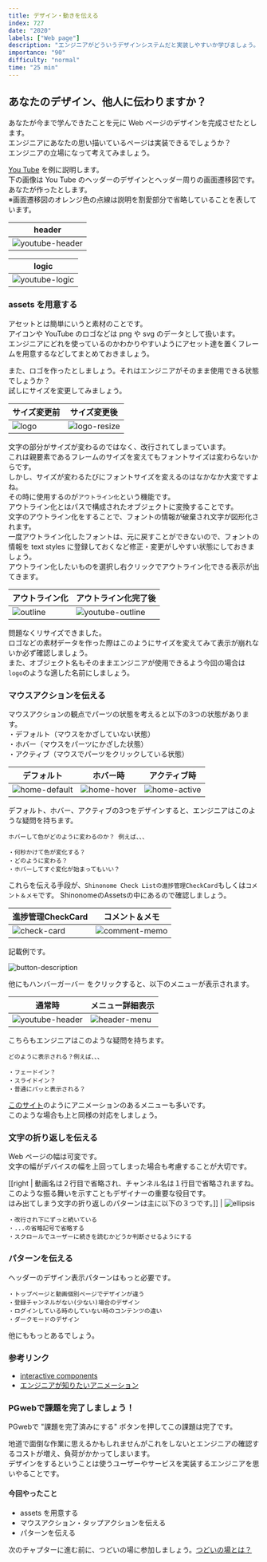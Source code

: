 ```yaml
---
title: デザイン・動きを伝える
index: 727
date: "2020"
labels: ["Web page"]
description: "エンジニアがどういうデザインシステムだと実装しやすいか学びましょう。"
importance: "90"
difficulty: "normal"
time: "25 min"
---
```


## あなたのデザイン、他人に伝わりますか？

あなたが今まで学んできたことを元に Web ページのデザインを完成させたとします。  
エンジニアにあなたの思い描いているページは実装できるでしょうか？  
エンジニアの立場になって考えてみましょう。

[You Tube](https://www.youtube.com/) を例に説明します。  
下の画像は You Tube のヘッダーのデザインとヘッダー周りの画面遷移図です。  
あなたが作ったとします。  
※画面遷移図のオレンジ色の点線は説明を割愛部分で省略していることを表しています。

| header                                      |
| ------------------------------------------- |
| ![youtube-header](./img/youtube-header.png) |

| logic                                     |
| ----------------------------------------- |
| ![youtube-logic](./img/youtube-logic.png) |

### assets を用意する

アセットとは簡単にいうと素材のことです。  
アイコンや YouTube のロゴなどは png や svg のデータとして扱います。  
エンジニアにどれを使っているのかわかりやすいようにアセット達を置くフレームを用意するなどしてまとめておきましょう。

また、ロゴを作ったとしましょう。それはエンジニアがそのまま使用できる状態でしょうか？  
試しにサイズを変更してみましょう。

| サイズ変更前            | サイズ変更後                          |
| ----------------------- | ------------------------------------- |
| ![logo](./img/logo.png) | ![logo-resize](./img/logo-resize.png) |

文字の部分がサイズが変わるのではなく、改行されてしまっています。  
これは親要素であるフレームのサイズを変えてもフォントサイズは変わらないからです。  
しかし、サイズが変わるたびにフォントサイズを変えるのはなかなか大変ですよね。  
その時に使用するのが`アウトライン化`という機能です。  
アウトライン化とはパスで構成されたオブジェクトに変換することです。  
文字のアウトライン化をすることで、フォントの情報が破棄され文字が図形化されます。  
一度アウトライン化したフォントは、元に戻すことができないので、フォントの情報を text styles に登録しておくなど修正・変更がしやすい状態にしておきましょう。  
アウトライン化したいものを選択し右クリックでアウトライン化できる表示が出てきます。

| アウトライン化                | アウトライン化完了後                          |
| ----------------------------- | --------------------------------------------- |
| ![outline](./img/outline.png) | ![youtube-outline](./img/youtube-outline.png) |

問題なくリサイズできました。  
ロゴなどの素材データを作った際はこのようにサイズを変えてみて表示が崩れないか必ず確認しましょう。  
また、オブジェクト名もそのままエンジニアが使用できるよう今回の場合は`logo`のような適した名前にしましょう。

### マウスアクションを伝える

マウスアクションの観点でパーツの状態を考えると以下の3つの状態があります。</br>
・デフォルト（マウスをかざしていない状態）</br>
・ホバー（マウスをパーツにかざした状態）</br>
・アクティブ（マウスでパーツをクリックしている状態）

| デフォルト                              | ホバー時                            | アクティブ時                          |
| --------------------------------------- | ----------------------------------- | ------------------------------------- |
| ![home-default](./img/home-default.png) | ![home-hover](./img/home-hover.png) | ![home-active](./img/home-active.png) |

デフォルト、ホバー、アクティブの3つをデザインすると、エンジニアはこのような疑問を持ちます。

```
ホバーして色がどのように変わるのか？ 例えば、、、

・何秒かけて色が変化する？
・どのように変わる？
・ホバーしてすぐ変化が始まってもいい？
```

これらを伝える手段が、`Shinonome Check Listの進捗管理CheckCard`もしくは`コメント＆メモ`です。
ShinonomeのAssetsの中にあるので確認しましょう。

| 進捗管理CheckCard                   | コメント＆メモ                          |
| ----------------------------------- | --------------------------------------- |
| ![check-card](./img/check-card.png) | ![comment-memo](./img/comment-memo.png) |

記載例です。

![button-description](./img/button-description.png)

他にもハンバーガーバー をクリックすると、以下のメニューが表示されます。

| 通常時                                      | メニュー詳細表示                      |
| ------------------------------------------- | ------------------------------------- |
| ![youtube-header](./img/youtube-header.png) | ![header-menu](./img/header-menu.png) |

こちらもエンジニアはこのような疑問を持ちます。

```
どのように表示される？例えば、、、

・フェードイン？
・スライドイン？
・普通にパッと表示される？
```

[このサイト](https://play-asset.com/)のようにアニメーションのあるメニューも多いです。  
このような場合も上と同様の対応をしましょう。

### 文字の折り返しを伝える

Web ページの幅は可変です。  
文字の幅がデバイスの幅を上回ってしまった場合も考慮することが大切です。

[[right | 動画名は２行目で省略され、チャンネル名は１行目で省略されますね。<br/>このような振る舞いを示すこともデザイナーの重要な役目です。<br/>はみ出てしまう文字の折り返しのパターンは主に以下の３つです。]]
| ![ellipsis](./img/ellipsis.png)

```
・改行され下にずっと続いている
・...の省略記号で省略する
・スクロールでユーザーに続きを読むかどうか判断させるようにする
```

### パターンを伝える

ヘッダーのデザイン表示パターンはもっと必要です。

```
・トップページと動画個別ページでデザインが違う
・登録チャンネルがない(少ない)場合のデザイン
・ログインしている時のしていない時のコンテンツの違い
・ダークモードのデザイン
```

他にももっとあるでしょう。

### 参考リンク

- [interactive components](https://help.figma.com/hc/en-us/articles/360061175334-Create-interactive-components-with-variants)
- [エンジニアが知りたいアニメーション](https://qiita.com/7968/items/812d6a21fc4dd9ae9c75)

### PGwebで課題を完了しましょう！

PGwebで "課題を完了済みにする" ボタンを押してこの課題は完了です。

地道で面倒な作業に思えるかもしれませんがこれをしないとエンジニアの確認するコストが増え、負荷がかかってしまいます。  
デザインをするということは使うユーザーやサービスを実装するエンジニアを思いやることです。

#### 今回やったこと

- assets を用意する
- マウスアクション・タップアクションを伝える
- パターンを伝える

次のチャプターに進む前に、つどいの場に参加しましょう。[つどいの場とは？](https://www.notion.so/shinonome-inc/92952612de464f22b3c5cde79d7211b5)
